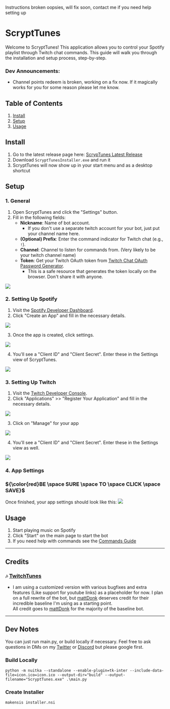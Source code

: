 Instructions broken oopsies, will fix soon, contact me if you need help setting up

# ScryptTunes

Welcome to ScryptTunes! This application allows you to control your Spotify playlist through Twitch chat commands. This guide will walk you through the installation and setup process, step-by-step.

### Dev Announcements:
 - Channel points redeem is broken, working on a fix now. If it magically works for you for some reason please let me know.

## Table of Contents
1. [Install](#install)
2. [Setup](#setup)
3. [Usage](#usage)

 ## Install
1. Go to the latest release page here: [ScrypTunes Latest Release](https://github.com/StuxVT/ScryptTunes/releases/latest)
2. Download `ScryptTunesInstaller.exe` and run it
3. ScryptTunes will now show up in your start menu and as a desktop shortcut

## Setup
### 1. General
1. Open ScryptTunes and click the "Settings" button.
2. Fill in the following fields:
    - **Nickname**: Name of bot account.
      - If you don't use a separate twitch account for your bot, just put your channel name here.
    - **(Optional) Prefix**: Enter the command indicator for Twitch chat (e.g., `!`). 
    - **Channel**: Channel to listen for commands from. (Very likely to be your twitch channel name)
    - **Token**: Get your Twitch OAuth token from [Twitch Chat OAuth Password Generator](https://twitchapps.com/tmi/).
      - This is a safe resource that generates the token locally on the browser. Don't share it with anyone.

![](https://cdn.discordapp.com/attachments/933618197213622272/1165117190459101184/image.png?ex=6545aef1&is=653339f1&hm=41cb6634efb36fe66acddfd7e79152523c3755d9759e2cfc735f4b67f3a382fa&)

### 2. Setting Up Spotify
1. Visit the [Spotify Developer Dashboard](https://developer.spotify.com/dashboard/applications).
2. Click "Create an App" and fill in the necessary details.

![](https://media.discordapp.net/attachments/1057578958029328426/1175910820920709120/image.png?ex=656cf34b&is=655a7e4b&hm=fe42ffadc477e71d8c4ea63c787193ea086c026dbffc530efd960c0ac38e0039&=&width=747&height=672)

3. Once the app is created, click settings.

![](https://cdn.discordapp.com/attachments/1057578958029328426/1175914946756870254/image.png?ex=656cf722&is=655a8222&hm=64cc0b93351770261aa4b3a50bd98aea40fd77797dee3b20a81c7b9bdb0313b7&)

4. You'll see a "Client ID" and "Client Secret". Enter these in the Settings view of ScryptTunes.

![](https://media.discordapp.net/attachments/1057578958029328426/1175915900482895892/image.png?ex=656cf806&is=655a8306&hm=998e7415032993d39538ed423672044b168ab7ef3a2c6673846efeb7c0f87af4&=&width=747&height=232)


### 3. Setting Up Twitch
1. Visit the [Twitch Developer Console](https://dev.twitch.tv/console).
2. Click "Applications" >> "Register Your Application" and fill in the necessary details.

![](https://cdn.discordapp.com/attachments/1057578958029328426/1175918725602480238/image.png?ex=656cfaa7&is=655a85a7&hm=24698461db8b1340263c9bb5180301c67fdd0cc97f0071fd437ebbf1879747dd&)

3. Click on "Manage" for your app

![](https://cdn.discordapp.com/attachments/964264233103675413/1175922079326032012/image.png?ex=656cfdc7&is=655a88c7&hm=7fe6e2739bf653826ca68ffa28d9a351e4f2be55a1939ee5f8feae03ee207dbb&)

4. You'll see a "Client ID" and "Client Secret". Enter these in the Settings view as well.

![](https://cdn.discordapp.com/attachments/1057578958029328426/1175919816893280277/image.png?ex=656cfbab&is=655a86ab&hm=c71cf74a9dd9b98bfa2a9d90e2c9cc02110c63bdea0c611ae2817ea7a6a08a49&)

### 4. App Settings
### ${\color{red}BE \space SURE \space TO \space CLICK \space SAVE}$
Once finished, your app settings should look like this:
![](https://cdn.discordapp.com/attachments/1057578958029328426/1175921010713833482/image.png?ex=656cfcc8&is=655a87c8&hm=1dabaad81cd9b3592e815a3eb7a558c3394195b0b146c8fe840a3da45c3bea80&)

## Usage
1. Start playing music on Spotify
2. Click "Start" on the main page to start the bot
3. If you need help with commands see the [Commands Guide](https://github.com/StuxVT/ScryptTunes/wiki/Commands#scrypttunes-commands-guide)

---

## Credits
### `🎶` [TwitchTunes](https://github.com/mmattDonk/TwitchTunes)
- I am using a customized version with various bugfixes and extra features (Like support for youtube links) as a placeholder for now. I plan on a full rewrite of the bot, but [mattDonk](https://github.com/mmattDonk) deserves credit for their incredible baseline I'm using as a starting point.  
   All credit goes to [mattDonk](https://github.com/mmattDonk) for the majority of the baseline bot.

---
## Dev Notes
You can just run main.py, or build locally if necessary. Feel free to ask questions in DMs on my
[Twitter](https://twitter.com/stuxvt) or [Discord](http://discord.stux.ai) but please google first.
### Build Locally
`python -m nuitka --standalone --enable-plugin=tk-inter --include-data-file=icon.ico=icon.ico --output-dir="build" --output-filename="ScryptTunes.exe" .\main.py`
### Create Installer
`makensis installer.nsi`
